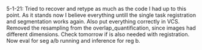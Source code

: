 5-1-21: Tried to recover and retype as much as the code I had up to this point. As it stands now I believe everything
    untill the single task registration and segmentation works again. Also put everything correctly in VCS. Removed the
    resampling from the overlap_quantification, since images had different dimensions. Check tomorrow if is also needed
    with registration. Now eval for seg a/b running and inference for reg b.